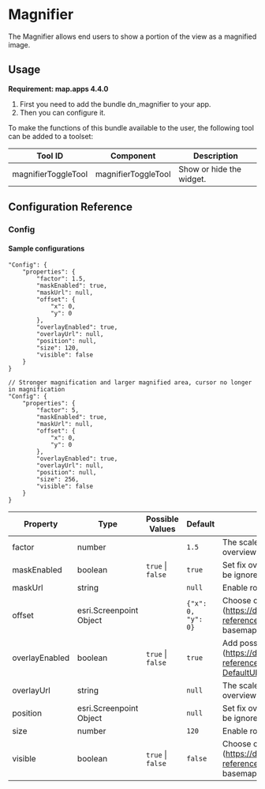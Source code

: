 # Magnifier
The Magnifier allows end users to show a portion of the view as a magnified image.

## Usage
**Requirement: map.apps 4.4.0**

1. First you need to add the bundle dn_magnifier to your app.
2. Then you can configure it.

To make the functions of this bundle available to the user, the following tool can be added to a toolset:

| Tool ID             | Component           | Description              |
|---------------------|---------------------|--------------------------|
| magnifierToggleTool | magnifierToggleTool | Show or hide the widget. |

## Configuration Reference

### Config

#### Sample configurations
```
"Config": {
    "properties": {
        "factor": 1.5,
        "maskEnabled": true,
        "maskUrl": null,
        "offset": {
            "x": 0,
            "y": 0
        },
        "overlayEnabled": true,
        "overlayUrl": null,
        "position": null,
        "size": 120,
        "visible": false
    }
}
```
```
// Stronger magnification and larger magnified area, cursor no longer in magnification
"Config": {
    "properties": {
        "factor": 5,
        "maskEnabled": true,
        "maskUrl": null,
        "offset": {
            "x": 0,
            "y": 0
        },
        "overlayEnabled": true,
        "overlayUrl": null,
        "position": null,
        "size": 256,
        "visible": false
    }
}
```

| Property       | Type                    | Possible Values               | Default                | Description                                                                                                                                             |
|----------------|-------------------------|-------------------------------|------------------------|---------------------------------------------------------------------------------------------------------------------------------------------------------|
| factor         | number                  |                               | ```1.5```              | The scale multiplier between the map and the overview map.                                                                                              |
| maskEnabled    | boolean                 | ```true``` &#124; ```false``` | ```true```             | Set fix overview map scale. If set scaleMultiplier will be ignored.                                                                                     |
| maskUrl        | string                  |                               | ```null```             | Enable rotation of the overview map.                                                                                                                    |
| offset         | esri.Screenpoint Object |                               | ```{"x": 0, "y": 0}``` | Choose one of the well known basemap IDs (https://developers.arcgis.com/javascript/latest/api-reference/esri-Map.html#basemap) or an own basemap config |
| overlayEnabled | boolean                 | ```true``` &#124; ```false``` | ```true```             | Add possible UI components to the overview map (https://developers.arcgis.com/javascript/latest/api-reference/esri-views-ui-DefaultUI.html#components)  |
| overlayUrl     | string                  |                               | ```null```             | The scale multiplier between the map and the overview map.                                                                                              |
| position       | esri.Screenpoint Object |                               | ```null```             | Set fix overview map scale. If set scaleMultiplier will be ignored.                                                                                     |
| size           | number                  |                               | ```120```              | Enable rotation of the overview map.                                                                                                                    |
| visible        | boolean                 | ```true``` &#124; ```false``` | ```false```            | Choose one of the well known basemap IDs (https://developers.arcgis.com/javascript/latest/api-reference/esri-Map.html#basemap) or an own basemap config |
